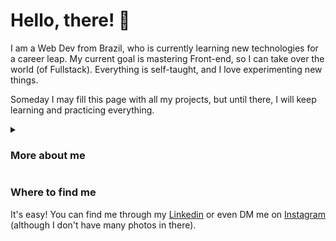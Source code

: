 <h1>Hello, there! &#128075</h1>
<p>I am a Web Dev from Brazil, who is currently learning new technologies for a career leap. My current goal is mastering Front-end, so I can take over the world (of Fullstack). Everything is self-taught, and I love experimenting new things.</p>
<p>Someday I may fill this page with all my projects, but until there, I will keep learning and practicing everything.</p>

<details>
  <summary><h3>More about me</h3></summary>
  <h2>Skills &#129497</h2>
  <p>While I'm learning Web Development, I have other self-taught abilities, which include:
  <ul>
    <li>&#127902 Video-making;</li>
    <li>&#127912 Graphic design;</li>
    <li>&#128214 Creative writing;</li>
    <li>&#127916 Script writing (not programming, it's about drama, baby);</li>
    <li>&#127918 and an extensive encyclopedia of Pokémon in my head.</li>
  </ul>
  <h2>Programming skills &#128187</h2>
  <p>I know <img src="https://img.shields.io/badge/-HTML-orange" alt="HTML"/>, <img src="https://img.shields.io/badge/-CSS-blue" alt="CSS" />, <img src="https://img.shields.io/badge/-JavaScript-yellow" alt="JavaScript" /> and <img src="https://img.shields.io/badge/-React.js-purple" alt="React.js" />, although I'm no master. I also picked up a bit of <img src="https://img.shields.io/badge/-Java-grey" alt="Java" />, <img src="https://img.shields.io/badge/-C%23-grey" alt="C#" /> and <img src="https://img.shields.io/badge/-C%2B%2B-grey" alt="C++" /> along the way.</p>
</details>

<h3>Where to find me</h3>
<p>It's easy! You can find me through my <a href="https://www.linkedin.com/in/joão-lisboa-35335013b/">Linkedin</a> or even DM me on <a href="https://www.instagram.com/pseudomano">Instagram</a> (although I don't have many photos in there).
